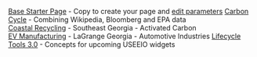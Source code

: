 [Base Starter Page](base/) - Copy to create your page and [edit parameters](../localsite/#parameters) 
[Carbon Cycle](carbon/) - Combining Wikipedia, Bloomberg and EPA data  
[Coastal Recycling](coastal/) - Southeast Georgia - Activated Carbon  
[EV Manufacturing](ev/) - LaGrange Georgia - Automotive Industries 
[Lifecycle Tools 3.0](smm/) - Concepts for upcoming USEEIO widgets
